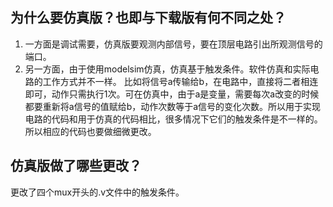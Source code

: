 
## 为什么要仿真版？也即与下载版有何不同之处？
1. 一方面是调试需要，仿真版要观测内部信号，要在顶层电路引出所观测信号的端口。
2. 另一方面，由于使用modelsim仿真，仿真基于触发条件。软件仿真和实际电路的工作方式并不一样。
比如将信号a传输给b，在电路中，直接将二者相连即可，动作只需执行1次。可在仿真中，由于a是变量，需要每次a改变的时候都要重新将a信号的值赋给b，动作次数等于a信号的变化次数。所以用于实现电路的代码和用于仿真的代码相比，很多情况下它们的触发条件是不一样的。
所以相应的代码也要做细微更改。

## 仿真版做了哪些更改？
更改了四个mux开头的.v文件中的触发条件。

